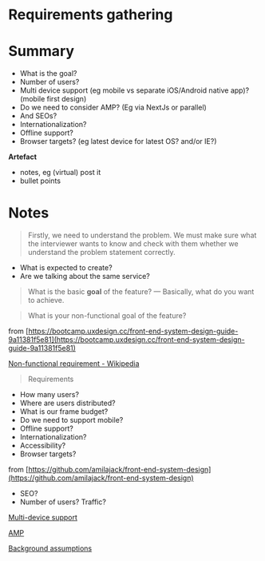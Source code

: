 # Requirements gathering

# Summary

- What is the goal?
- Number of users?
- Multi device support (eg mobile vs separate iOS/Android native app)? (mobile first design)
- Do we need to consider AMP?  (Eg via NextJs or parallel)
- And SEOs?
- Internationalization?
- Offline support?
- Browser targets? (eg latest device for latest OS? and/or IE?)

**Artefact**

- notes, eg (virtual) post it
- bullet points

# Notes

> Firstly, we need to understand the problem. We must make sure what the interviewer wants to know and check with them whether we understand the problem statement correctly.

- What is expected to create?
- Are we talking about the same service?

> What is the basic **goal** of the feature? — Basically, what do you want to achieve.

> What is your non-functional goal of the feature?

from [https://bootcamp.uxdesign.cc/front-end-system-design-guide-9a11381f5e81](https://bootcamp.uxdesign.cc/front-end-system-design-guide-9a11381f5e81) 

[Non-functional requirement - Wikipedia](https://en.wikipedia.org/wiki/Non-functional_requirement)

> Requirements
- How many users?
- Where are users distributed?
- What is our frame budget?
- Do we need to support mobile?
- Offline support?
- Internationalization?
- Accessibility?
- Browser targets?

from [https://github.com/amilajack/front-end-system-design](https://github.com/amilajack/front-end-system-design)

- SEO?
- Number of users? Traffic?

[Multi-device support](Requirements%20gathering%200d3232f9965c4152b20b4379c4dfa1bb/Multi-device%20support%20d15d5dd801ca4fa787cd35f3568cc5d1.md)

[AMP](Requirements%20gathering%200d3232f9965c4152b20b4379c4dfa1bb/AMP%20762be51cd9c44d068e2429e58d461ceb.md)

[Background assumptions](Requirements%20gathering%200d3232f9965c4152b20b4379c4dfa1bb/Background%20assumptions%200c2a2718a03749eba0e013a8c1c1f99c.md)